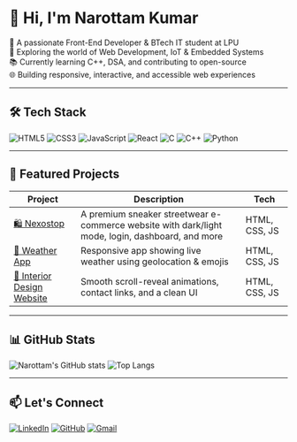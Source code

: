 # 👋 Hi, I'm Narottam Kumar

🚀 A passionate Front-End Developer & BTech IT student at LPU  
🎯 Exploring the world of Web Development, IoT & Embedded Systems  
📚 Currently learning C++, DSA, and contributing to open-source  
🌐 Building responsive, interactive, and accessible web experiences  

---

## 🛠️ Tech Stack

![HTML5](https://img.shields.io/badge/HTML5-E34F26?style=flat&logo=html5&logoColor=white)
![CSS3](https://img.shields.io/badge/CSS3-1572B6?style=flat&logo=css3&logoColor=white)
![JavaScript](https://img.shields.io/badge/JavaScript-F7DF1E?style=flat&logo=javascript&logoColor=black)
![React](https://img.shields.io/badge/React-20232A?style=flat&logo=react&logoColor=61DAFB)
![C](https://img.shields.io/badge/C-00599C?style=flat&logo=c&logoColor=white)
![C++](https://img.shields.io/badge/C++-00599C?style=flat&logo=c%2B%2B&logoColor=white)
![Python](https://img.shields.io/badge/Python-3776AB?style=flat&logo=python&logoColor=white)

---

## 📂 Featured Projects

| Project | Description | Tech |
|--------|-------------|------|
| [🛍️ Nexostop](https://github.com/NarottamKumar01/Nexostop) | A premium sneaker streetwear e-commerce website with dark/light mode, login, dashboard, and more | HTML, CSS, JS |
| [📱 Weather App](https://github.com/NarottamKumar01/Weather-App) | Responsive app showing live weather using geolocation & emojis | HTML, CSS, JS |
| [🏡 Interior Design Website](https://github.com/NarottamKumar01/Interior_design_website) | Smooth scroll-reveal animations, contact links, and a clean UI | HTML, CSS, JS |

---

## 📊 GitHub Stats

![Narottam's GitHub stats](https://github-readme-stats.vercel.app/api?username=NarottamKumar01&show_icons=true&theme=react)
![Top Langs](https://github-readme-stats.vercel.app/api/top-langs/?username=NarottamKumar01&layout=compact&theme=react)

---

## 📫 Let's Connect

[![LinkedIn](https://img.shields.io/badge/LinkedIn-blue?style=flat&logo=linkedin&logoColor=white)](https://www.linkedin.com/in/narottam-kumar-9a0b2730b/)
[![GitHub](https://img.shields.io/badge/GitHub-000?style=flat&logo=github&logoColor=white)](https://github.com/NarottamKumar01)
[![Gmail](https://img.shields.io/badge/Gmail-D14836?style=flat&logo=gmail&logoColor=white)](mailto:narottam.bxr8845@gmail.com)
